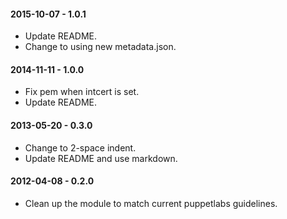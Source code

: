 #### 2015-10-07 - 1.0.1
* Update README.
* Change to using new metadata.json.

#### 2014-11-11 - 1.0.0
* Fix pem when intcert is set.
* Update README.

#### 2013-05-20 - 0.3.0
* Change to 2-space indent.
* Update README and use markdown.

#### 2012-04-08 - 0.2.0
* Clean up the module to match current puppetlabs guidelines.

